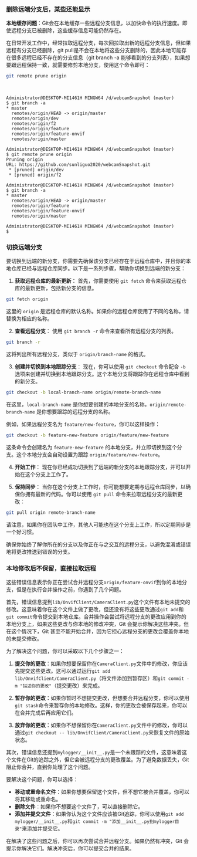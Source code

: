 ### 删除远端分支后，某些还能显示

**本地缓存问题**：Git会在本地缓存一些远程分支信息，以加快命令的执行速度。即使远程分支已被删除，这些缓存信息可能仍然存在。

   在日常开发工作中，经常拉取远程分支，每次回拉取出新的远程分支信息，但如果远程有分支已经删除，git pull是不会在本地将这些分支删除的，因此本地可能存在很多远程已经不存在的分支信息（git branch -a 能够看到的分支列表），如果想要跟远程保持一致，就需要修剪本地分支，使用这个命令即可：

```bash
git remote prune origin
```

​                    

```
Administrator@DESKTOP-MI1461H MINGW64 /d/webcamSnapshot (master)
$ git branch -a
* master
  remotes/origin/HEAD -> origin/master
  remotes/origin/dev
  remotes/origin/f2
  remotes/origin/feature
  remotes/origin/feature-onvif
  remotes/origin/master

Administrator@DESKTOP-MI1461H MINGW64 /d/webcamSnapshot (master)
$ git remote prune origin
Pruning origin
URL: https://github.com/sunliguo2020/webcamSnapshot.git
 * [pruned] origin/dev
 * [pruned] origin/f2

Administrator@DESKTOP-MI1461H MINGW64 /d/webcamSnapshot (master)
$ git branch -a
* master
  remotes/origin/HEAD -> origin/master
  remotes/origin/feature
  remotes/origin/feature-onvif
  remotes/origin/master

Administrator@DESKTOP-MI1461H MINGW64 /d/webcamSnapshot (master)
$

```

### 切换远端分支

要切换到远端的新分支，你需要先确保该分支已经存在于远程仓库中，并且你的本地仓库已经与远程仓库同步。以下是一系列步骤，帮助你切换到远端的新分支：

1. **获取远程仓库的最新更新**：
首先，你需要使用 `git fetch` 命令来获取远程仓库的最新更新，包括新分支的信息。

```bash
git fetch origin
```

这里的 `origin` 是远程仓库的默认名称。如果你的远程仓库使用了不同的名称，请替换为相应的名称。

2. **查看远程分支**：
使用 `git branch -r` 命令来查看所有远程分支的列表。

```bash
git branch -r
```

这将列出所有远程分支，类似于 `origin/branch-name` 的格式。

3. **创建并切换到本地跟踪分支**：
现在，你可以使用 `git checkout` 命令配合 `-b` 选项来创建并切换到本地跟踪分支。这个本地分支将跟踪你在远程仓库中看到的新分支。

```bash
git checkout -b local-branch-name origin/remote-branch-name
```

在这里，`local-branch-name` 是你想要创建的本地分支的名称，`origin/remote-branch-name` 是你想要跟踪的远程分支的名称。

例如，如果远程分支名为 `feature/new-feature`，你可以这样操作：

```bash
git checkout -b feature-new-feature origin/feature/new-feature
```

这条命令会创建名为 `feature-new-feature` 的本地分支，并立即切换到这个分支。这个本地分支会自动设置为跟踪 `origin/feature/new-feature`。

4. **开始工作**：
现在你已经成功切换到了远端的新分支的本地跟踪分支，并可以开始在这个分支上工作了。

5. **保持同步**：
当你在这个分支上工作时，你可能想要定期与远程仓库同步，以确保你拥有最新的代码。你可以使用 `git pull` 命令来拉取远程分支的最新更改：

```bash
git pull origin remote-branch-name
```

请注意，如果你在团队中工作，其他人可能也在这个分支上工作，所以定期同步是一个好习惯。

确保你始终了解你所在的分支以及你正在与之交互的远程分支，以避免混淆或错误地将更改推送到错误的分支。

### 本地修改后不保留，直接拉取远程

这些错误信息表示你正在尝试合并远程分支`origin/feature-onvif`到你的本地分支，但是在执行合并操作之前，你遇到了几个问题。

首先，错误信息提到`lib/OnvifClient/CameraClient.py`这个文件有本地未提交的修改。这意味着你在这个文件上做了更改，但还没有将这些更改通过`git add`和`git commit`命令提交到本地仓库。合并操作会尝试将远程分支的更改应用到你的本地分支上，如果这些更改与你本地的修改冲突，Git 会提示你解决这些冲突。但在这个情况下，Git 甚至不能开始合并，因为它担心远程分支的更改会覆盖你本地的未提交修改。

为了解决这个问题，你可以采取以下几个步骤之一：

1. **提交你的更改**：如果你想要保留你在`CameraClient.py`文件中的修改，你应该先提交这些更改。这可以通过运行`git add lib/OnvifClient/CameraClient.py`（将文件添加到暂存区）和`git commit -m "描述你的更改"`（提交更改）来完成。

2. **暂存你的更改**：如果你暂时不想提交更改，但想要合并远程分支，你可以使用`git stash`命令来暂存你的本地修改。这样，你的更改会被保存起来，你可以在合并完成后再应用它们。

3. **放弃你的更改**：如果你不想保留你在`CameraClient.py`文件中的修改，你可以通过`git checkout -- lib/OnvifClient/CameraClient.py`来恢复文件的原始状态。

其次，错误信息还提到`mylogger/__init__.py`是一个未跟踪的文件，这意味着这个文件在Git的追踪之外，但它会被远程分支的更改覆盖。为了避免数据丢失，Git 阻止你合并，直到你处理了这个问题。

要解决这个问题，你可以选择：

- **移动或重命名文件**：如果你想要保留这个文件，但不想它被合并覆盖，你可以将其移动或重命名。
- **删除文件**：如果你不想要这个文件了，可以直接删除它。
- **添加并提交文件**：如果你认为这个文件应该被Git追踪，你可以使用`git add mylogger/__init__.py`和`git commit -m "添加__init__.py到mylogger目录"`来添加并提交它。

在解决了这些问题之后，你可以再次尝试合并远程分支。如果仍然有冲突，Git 会提示你解决它们。解决冲突后，你可以提交合并的结果。